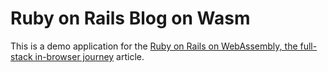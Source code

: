 # Ruby on Rails Blog on Wasm

This is a demo application for the [Ruby on Rails on WebAssembly, the full-stack in-browser journey][the-post] article.

[the-post]: https://web.dev/blog/ruby-on-rails-on-webassembly
